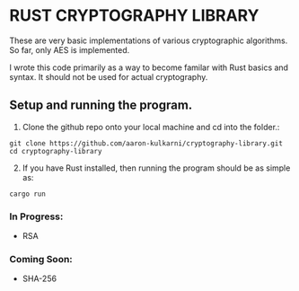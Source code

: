 # RUST CRYPTOGRAPHY LIBRARY

These are very basic implementations of various cryptographic algorithms. So far, only AES is implemented.

I wrote this code primarily as a way to become familar with Rust basics and syntax. It should not be used for actual cryptography.


## Setup and running the program.

1. Clone the github repo onto your local machine and cd into the folder.:
```
git clone https://github.com/aaron-kulkarni/cryptography-library.git
cd cryptography-library
```
2. If you have Rust installed, then running the program should be as simple as:
```
cargo run
```


### In Progress:
* RSA

### Coming Soon:
* SHA-256
